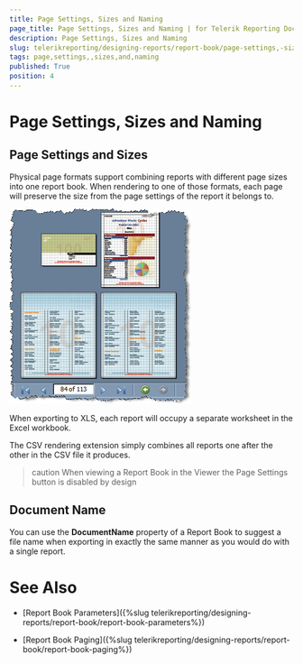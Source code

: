 ```yaml
---
title: Page Settings, Sizes and Naming
page_title: Page Settings, Sizes and Naming | for Telerik Reporting Documentation
description: Page Settings, Sizes and Naming
slug: telerikreporting/designing-reports/report-book/page-settings,-sizes-and-naming
tags: page,settings,,sizes,and,naming
published: True
position: 4
---
```


# Page Settings, Sizes and Naming



## Page Settings and Sizes

Physical page formats support combining reports with different page sizes into one report book. When rendering to one of those formats, each page will preserve the size from the page settings of the report it belongs to.

  
  ![](images/ReportBook6_PageSizes.png)



When exporting to XLS, each report will occupy a separate worksheet in the Excel workbook.

The CSV rendering extension simply combines all reports one after the other in the CSV file it produces.

>caution When viewing a Report Book in the Viewer the Page Settings button is disabled by design


## Document Name

You can use the __DocumentName__ property of a Report Book to suggest a file name when exporting in exactly the same manner as you would do with a single report.

# See Also


 * [Report Book Parameters]({%slug telerikreporting/designing-reports/report-book/report-book-parameters%})

 * [Report Book Paging]({%slug telerikreporting/designing-reports/report-book/report-book-paging%})
